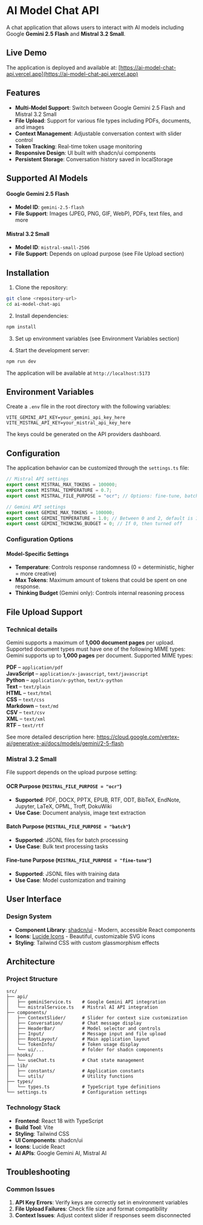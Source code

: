 
# AI Model Chat API

A chat application that allows users to interact with AI models including Google **Gemini 2.5 Flash** and **Mistral 3.2 Small**. 

## Live Demo

The application is deployed and available at: [https://ai-model-chat-api.vercel.app](https://ai-model-chat-api.vercel.app)

## Features

- **Multi-Model Support**: Switch between Google Gemini 2.5 Flash and Mistral 3.2 Small
- **File Upload**: Support for various file types including PDFs, documents, and images
- **Context Management**: Adjustable conversation context with slider control
- **Token Tracking**: Real-time token usage monitoring
- **Responsive Design**: UI built with shadcn/ui components
- **Persistent Storage**: Conversation history saved in localStorage

## Supported AI Models

#### Google Gemini 2.5 Flash
- **Model ID**: `gemini-2.5-flash`
- **File Support**: Images (JPEG, PNG, GIF, WebP), PDFs, text files, and more

#### Mistral 3.2 Small
- **Model ID**: `mistral-small-2506`
- **File Support**: Depends on upload purpose (see File Upload section)

## Installation

1. Clone the repository:
```bash
git clone <repository-url>
cd ai-model-chat-api
```

2. Install dependencies:
```bash
npm install
```

3. Set up environment variables (see Environment Variables section)

4. Start the development server:
```bash
npm run dev
```

The application will be available at `http://localhost:5173`

## Environment Variables

Create a `.env` file in the root directory with the following variables:

```env
VITE_GEMINI_API_KEY=your_gemini_api_key_here
VITE_MISTRAL_API_KEY=your_mistral_api_key_here
```
The keys could be generated on the API providers dashboard.


## Configuration

The application behavior can be customized through the `settings.ts` file:

```typescript
// Mistral API settings
export const MISTRAL_MAX_TOKENS = 100000;
export const MISTRAL_TEMPERATURE = 0.7;
export const MISTRAL_FILE_PURPOSE = "ocr"; // Options: fine-tune, batch, ocr

// Gemini API settings
export const GEMINI_MAX_TOKENS = 100000;
export const GEMINI_TEMPERATURE = 1.0; // Between 0 and 2, default is 1.0
export const GEMINI_THINKING_BUDGET = 0; // If 0, then turned off
```

### Configuration Options

#### Model-Specific Settings
- **Temperature**: Controls response randomness (0 = deterministic, higher = more creative)
- **Max Tokens**: Maximum amount of tokens that could be spent on one response.
- **Thinking Budget** (Gemini only): Controls internal reasoning process

## File Upload Support


### Technical details

Gemini supports a maximum of **1,000 document pages** per upload. Supported document types must have one of the following MIME types:
Gemini supports up to **1,000 pages** per document. Supported MIME types:  

**PDF** – `application/pdf`  
**JavaScript** – `application/x-javascript`, `text/javascript`  
**Python** – `application/x-python`, `text/x-python`  
**Text** – `text/plain`  
**HTML** – `text/html`  
**CSS** – `text/css`  
**Markdown** – `text/md`  
**CSV** – `text/csv`  
**XML** – `text/xml`  
**RTF** – `text/rtf`


See more detailed description here: https://cloud.google.com/vertex-ai/generative-ai/docs/models/gemini/2-5-flash

### Mistral 3.2 Small
File support depends on the upload purpose setting:

#### OCR Purpose (`MISTRAL_FILE_PURPOSE = "ocr"`)
- **Supported**: PDF, DOCX, PPTX, EPUB, RTF, ODT, BibTeX, EndNote, Jupyter, LaTeX, OPML, Troff, DokuWiki
- **Use Case**: Document analysis, image text extraction


#### Batch Purpose (`MISTRAL_FILE_PURPOSE = "batch"`)
- **Supported**: JSONL files for batch processing
- **Use Case**: Bulk text processing tasks


#### Fine-tune Purpose (`MISTRAL_FILE_PURPOSE = "fine-tune"`)
- **Supported**: JSONL files with training data
- **Use Case**: Model customization and training


## User Interface

### Design System
- **Component Library**: [shadcn/ui](https://ui.shadcn.com/) - Modern, accessible React components
- **Icons**: [Lucide Icons](https://lucide.dev/) - Beautiful, customizable SVG icons
- **Styling**: Tailwind CSS with custom glassmorphism effects


## Architecture

### Project Structure
```
src/
├── api/
│   ├── geminiService.ts    # Google Gemini API integration
│   └── mistralService.ts   # Mistral AI API integration
├── components/
│   ├── ContextSlider/      # Slider for context size customization
│   ├── Conversation/       # Chat message display
│   ├── HeaderBar/          # Model selector and controls
│   ├── Input/              # Message input and file upload
│   ├── RootLayout/         # Main application layout
│   └── TokenInfo/          # Token usage display
│   └── ui/...          	# folder for shadcn components
├── hooks/
│   └── useChat.ts          # Chat state management
├── lib/
│   ├── constants/          # Application constants
│   └── utils/              # Utility functions
├── types/
│   └── types.ts            # TypeScript type definitions
└── settings.ts             # Configuration settings
```
### Technology Stack
- **Frontend**: React 18 with TypeScript
- **Build Tool**: Vite
- **Styling**: Tailwind CSS
- **UI Components**: shadcn/ui
- **Icons**: Lucide React
- **AI APIs**: Google Gemini AI, Mistral AI


## Troubleshooting

### Common Issues
1. **API Key Errors**: Verify keys are correctly set in environment variables
2. **File Upload Failures**: Check file size and format compatibility
3. **Context Issues**: Adjust context slider if responses seem disconnected

